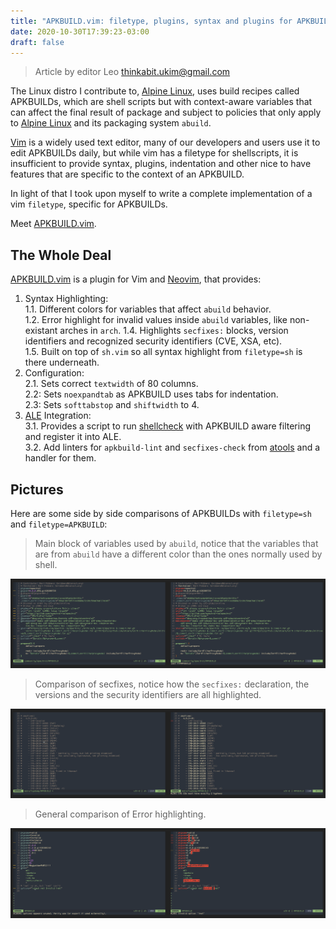 ```yaml
---
title: "APKBUILD.vim: filetype, plugins, syntax and plugins for APKBUILDs on vim"
date: 2020-10-30T17:39:23-03:00
draft: false
---
```


> Article by editor Leo <thinkabit.ukim@gmail.com>

The Linux distro I contribute to, [Alpine Linux][1], uses build recipes called
APKBUILDs, which are shell scripts but with context-aware variables that can
affect the final result of package and subject to policies that only apply to
[Alpine Linux][1] and its packaging system `abuild`.

[Vim][3] is a widely used text editor, many of our developers and users use it
to edit APKBUILDs daily, but while vim has a filetype for shellscripts, it is
insufficient to provide syntax, plugins, indentation and other nice to have
features that are specific to the context of an APKBUILD.

In light of that I took upon myself to write a complete implementation of
a vim `filetype`, specific for APKBUILDs.

Meet [APKBUILD.vim][2].

<!--more-->

## The Whole Deal

[APKBUILD.vim][2] is a plugin for Vim and [Neovim][4], that provides:

1. Syntax Highlighting:  
    1.1. Different colors for variables that affect `abuild` behavior.  
    1.2. Error highlight for invalid values inside `abuild` variables, like non-existant arches in `arch`.
    1.4. Highlights `secfixes:` blocks, version identifiers and recognized security identifiers (CVE, XSA, etc).  
    1.5. Built on top of `sh.vim` so all syntax highlight from `filetype=sh` is there underneath.
2. Configuration:  
    2.1. Sets correct `textwidth` of 80 columns.  
    2.2: Sets `noexpandtab` as APKBUILD uses tabs for indentation.  
    2.3: Sets `softtabstop` and `shiftwidth` to 4.
3. [ALE][5] Integration:  
    3.1. Provides a script to run [shellcheck][6] with APKBUILD aware filtering and register it into ALE.  
    3.2. Add linters for `apkbuild-lint` and `secfixes-check` from [atools][7] and a handler for them.

## Pictures

Here are some side by side comparisons of APKBUILDs with `filetype=sh` and `filetype=APKBUILD`:

> Main block of variables used by `abuild`, notice that the variables that are from `abuild`
> have a different color than the ones normally used by shell.

![Comparison of the main block](08-comparison-main-block.png)

> Comparison of secfixes, notice how the `secfixes:` declaration, the versions and the security
> identifiers are all highlighted.

![Comparison of secfixes block](08-comparison-secfixes.png)

> General comparison of Error highlighting.

![Comparison of Error Highlighting](08-comparison-errors.png)

[1]: https://alpinelinux.org
[2]: https://gitlab.alpinelinux.org/Leo/apkbuild.vim
[3]: https://www.vim.org/
[4]: https://neovim.io
[5]: https://github.com/dense-analysis/ale
[6]: https://www.shellcheck.net/
[7]: https://gitlab.alpinelinux.org/Leo/atools
